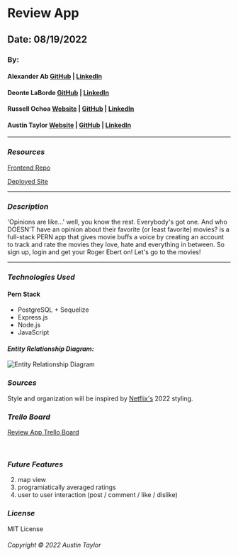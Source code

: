 # Review App

<!-- ![](https://) -->

## Date: 08/19/2022

### By:
#### Alexander Ab [GitHub](https://github.com/Arkeda221) | [LinkedIn](https://www.linkedin.com/in/alexander-ab-831b01182/)

#### Deonte LaBorde [GitHub](https://github.com/deontelaborde) | [LinkedIn](https://www.linkedin.com/in/deonte-laborde/)

#### Russell Ochoa [Website](https://www.eg15m.com/) | [GitHub](https://github.com/russellgochoa) | [LinkedIn](https://www.linkedin.com/in/russell-ochoa-7a2a9516/)

#### Austin Taylor [Website](http://wwww.austinrt.io) | [GitHub](https://github.com/austin-rt) | [LinkedIn](https://www.linkedin.com/in/austinrt/)

---

### **_Resources_**

[Frontend Repo](https://google.com)

[Deployed Site](https://google.com)


---
### **_Description_**
'Opinions are like...' well, you know the rest. Everybody's got one.  And who DOESN'T have an opinion about their favorite (or least favorite) movies?
<BLANK> is a full-stack PERN app that gives movie buffs a voice by creating an account to track and rate the movies they love, hate and everything in between.
So sign up, login and get your Roger Ebert on!
Let's go to the movies!

---

### **_Technologies Used_**

#### Pern Stack
- PostgreSQL + Sequelize
- Express.js
- Node.js
- JavaScript

#### **_Entity Relationship Diagram:_**
![Entity Relationship Diagram](https://i.imgur.com/DTgzf9p.jpg "Entity Relationship Diagram")


### **_Sources_**

Style and organization will be inspired by [Netflix's](https://www.netflix.com) 2022 styling.

### ***Trello Board***

[Review App Trello Board](https://trello.com/b/d8YA7n90/project-3-group-project-full-stack-pern)

<br />

### ***Future Features***
2. map view
4. programiatically averaged ratings
5. user to user interaction (post / comment / like / dislike)

### ***License***

MIT License

###### Copyright &copy; 2022 Austin Taylor
